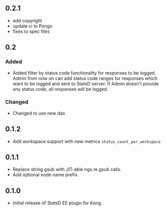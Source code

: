 ## 0.2.1

- add copyright
- update ci to Pongo
- fixes to spec files

## 0.2

### Added

- Added filter by status code functionality for responses to be logged.
Admin from now on can add status code ranges for responses which want to
be logged and sent to StatsD server. If Admin doesn't provide any status
code, all responses will be logged.

### Changed

- Changed to use new dao

## 0.1.2

- Add workspace support with new metrics `status_count_per_workspace`

## 0.1.1

- Replace string.gsub with JIT-able ngx.re.gsub calls.
- Add optional node name prefix.

## 0.1.0

- Initial release of StatsD EE plugin for Kong.
